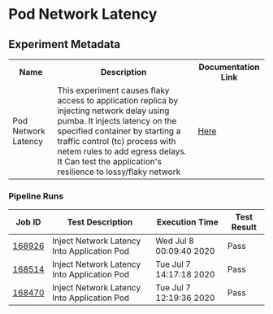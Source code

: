 # Pod Network Latency

## Experiment Metadata

<table>
<tr>
<th> Name </th>
<th> Description </th>
<th> Documentation Link </th>
</tr>
<tr>
 <td> Pod Network Latency </td>
 <td> This experiment causes flaky access to application replica by injecting network delay using pumba. It injects latency on the specified container by starting a traffic control (tc) process with netem rules to add egress delays. It Can test the application's resilience to lossy/flaky network </td>
 <td>  <a href="https://docs.litmuschaos.io/docs/pod-network-latency/"> Here </a> </td>
 </tr>
 </table>

 ### Pipeline Runs

 
| Job ID |   Test Description         | Execution Time |Test Result   |
 |---------|---------------------------| --------------|--------|
|     <a href= "https://gitlab.mayadata.io/litmuschaos/litmus-e2e/-/jobs/168926">168926</a>           |  Inject Network Latency Into Application Pod           | Wed Jul  8 00:09:40 2020  | Pass |
|     <a href= "https://gitlab.mayadata.io/litmuschaos/litmus-e2e/-/jobs/168514">168514</a>           |  Inject Network Latency Into Application Pod           | Tue Jul  7 14:17:18 2020  | Pass |
 |    <a href= "https://gitlab.mayadata.io/litmuschaos/litmus-e2e/-/jobs/168470">168470</a>   |  Inject Network Latency Into Application Pod           |  Tue Jul  7 12:19:36 2020     |Pass  |
